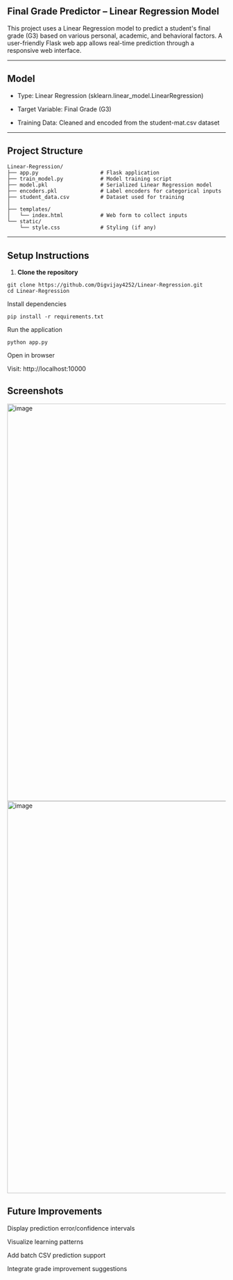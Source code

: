<!-- # Linear-Regression

<img width="1885" height="914" alt="image" src="https://github.com/user-attachments/assets/f018ae0a-88db-462e-827e-67a8451a2892" />
<img width="1867" height="902" alt="image" src="https://github.com/user-attachments/assets/d35a82da-1f4a-4a4a-b2bf-a0b852059833" /> -->

## Final Grade Predictor – Linear Regression Model

This project uses a Linear Regression model to predict a student's final grade (G3) based on various personal, academic, and behavioral factors. A user-friendly Flask web app allows real-time prediction through a responsive web interface.

---

## Model

- Type: Linear Regression (sklearn.linear_model.LinearRegression)

- Target Variable: Final Grade (G3)

- Training Data: Cleaned and encoded from the student-mat.csv dataset

---

## Project Structure

```
Linear-Regression/
├── app.py                    # Flask application
├── train_model.py            # Model training script
├── model.pkl                 # Serialized Linear Regression model
├── encoders.pkl              # Label encoders for categorical inputs
├── student_data.csv          # Dataset used for training
│
├── templates/
│   └── index.html            # Web form to collect inputs
└── static/
    └── style.css             # Styling (if any)

```

---

## Setup Instructions

1. **Clone the repository**

```
git clone https://github.com/Digvijay4252/Linear-Regression.git
cd Linear-Regression
```

Install dependencies

```
pip install -r requirements.txt
```

Run the application

```
python app.py
```

Open in browser

Visit: http://localhost:10000

## Screenshots

<img width="1885" height="914" alt="image" src="https://github.com/user-attachments/assets/f018ae0a-88db-462e-827e-67a8451a2892" />
<img width="1867" height="902" alt="image" src="https://github.com/user-attachments/assets/d35a82da-1f4a-4a4a-b2bf-a0b852059833" />

## Future Improvements

Display prediction error/confidence intervals

Visualize learning patterns

Add batch CSV prediction support

Integrate grade improvement suggestions
